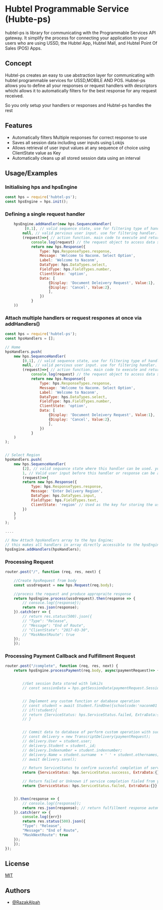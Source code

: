 
# Hubtel Programmable Service (Hubte-ps)

hubtel-ps is library for communicating with the Programmable Services API gateway.
It simplify the process for connecting your application to your users who are using USSD, the Hubtel App, Hubtel Mall, and Hubtel Point Of Sales (POS) Apps.


## Concept
Hubtel-ps creates an easy to use abstraction layer for communicating with hubtel programmable services for USSD,MOBILE AND POS.
Hubtel-ps allows you to define all your responses or request handlers with descriptors whichi allows it to automatically filters for 
the best response for any request received.

So you only setup your handlers or responses and Hubtel-ps handles the rest
## Features

- Automatically filters Multiple responses for correct response to use
- Saves all session data including user inputs using Lokijs
- Allows retrieval of user input values at any sequence of choice using ClientState value as Key
- Automatically cleans up all stored session data using an interval


## Usage/Examples
### Initialising hps and hpsEngine
```javascript
const hps = require('hubtel-ps');
const hpsEngine = hps.init();
```

### Defining a single request handler
```javascript
    hpsEngine.addHandler(new hps.SequenceHandler(
         [0,1], // valid sequence state, use for filtering type of handler to use
        null, // valid pervious user input. use for filtering handler. NULL means ignore
        (request)=>{ // action function. main code to execute and return responds HUBTEL API
            console.log(request) // the request object to access data such as user input and other data
            return new hps.Response({
                Type: hps.ResponseTypes.response,
                Message: 'Welcome to Naconm. Select Option',
                Label: 'Welcome to Naconm',
                DataType: hps.DataTypes.select,
                FieldType: hps.FieldTypes.number,
                ClientState: 'option',
                Data: [
                    {Display: 'Document Deleivery Request', Value:1},
                    {Display: 'Cancel', Value:2},
                    ],
                })
            }
    ))
```

### Attach multiple handlers or request respones at once via addHandlers()
```javascript
const hps = require('hubtel-ps');
const hpsHandlers = [];

// Home 
hpsHandlers.push(
    new hps.SequenceHandler(
        [0,1], // valid sequence state, use for filtering type of handler to use
        null, // valid pervious user input. use for filtering handler. NULL means ignore
        (request)=>{ // action function. main code to execute and return responds HUBTEL API
            console.log(request) // the request object to access data such as user input and other data
            return new hps.Response({
                Type: hps.ResponseTypes.response,
                Message: 'Welcome to Naconm. Select Option',
                Label: 'Welcome to Naconm',
                DataType: hps.DataTypes.select,
                FieldType: hps.FieldTypes.number,
                ClientState: 'option',
                Data: [
                    {Display: 'Document Deleivery Request', Value:1},
                    {Display: 'Cancel', Value:2},
                    ],
                })
            }
    )
);


// Select Region
hpsHandlers.push(
    new hps.SequenceHandler(
        [2], // valid sequance state where this handler can be used. you can provide multiple sequences
        1, // Valid user input before this handler or response can be applied
        (request)=>{
        return new hps.Response({
            Type: hps.ResponseTypes.response,
            Message: 'Enter Delivery Region',
            DataType: hps.DataTypes.input,
            FieldType: hps.FieldTypes.text,
            ClientState: 'region' // Used as the key for storing the user input or response to this
        })
    }
    )
);

....

// Now Attach hpsHandlers array to the hps Engine;
// this makes all handlers in array directly accessible to the hpsEngine for filtering
hpsEngine.addHandlers(hpsHandlers);


```

### Processing Request
```javascript
router.post("/", function (req, res, next) {

    //Create hpsRequest from body
    const ussdrequest = new hps.Request(req.body);

    //process the request and produce appropraite response
    return hpsEngine.process(ussdrequest).then(response => {
        // console.log({response});
        return res.json(response);
    }).catch(err => {
        // return res.status(500).json({
        // "Type": "Release",
        // "Message": "End of Route",
        // "ClientState": "2017-03-30",
        // "MaskNextRoute": true
    });
    });
```

### Processing Payment Callback and Fulfillment Request
```javascript
router.post("/complete", function (req, res, next) {
    return hpsEngine.processPayment(req.body, async(paymentRequest)=> {


        //Get session Data stored with lokiJs
        // const sessionData = hps.getSessionData(paymentRequest.SessionId);


        // Implement any custom function or database operation
        // const student = await Student.findOne({schoolcode:'naconm01', indexnumber: sessionData.indexnumber});
        // if(!student){
        // return {ServiceStatus: hps.ServiceStatus.failed, ExtraData:{message: 'student not found'}}
        // }


        // Commit data to database of perform custom operation with successfull payment
        // const delivery = new TranscriptDelivery(paymentRequest);
        // delivery.User = student.user;
        // delivery.Student = student._id;
        // delivery.Indexnumber = student.indexnumber;
        // delivery.Name = student.surname  + ' ' + student.othernames;
        // await delivery.save();

        // Return ServiceStatus to confirm succesful completion of service
        return {ServiceStatus: hps.ServiceStatus.successs, ExtraData:{}}

        // Return failed or Unknown if service completion fialed from your point
        return {ServiceStatus: hps.ServiceStatus.failed, ExtraData:{}}


    }).then(response => {
        // console.log({response});
        return res.json(response); // return fulfillment response automatically
    }).catch(err => {
        console.log({err})
        return res.status(500).json({
        "Type": "Release",
        "Message": "End of Route",
        "MaskNextRoute": true
    });
    });
});
```



## License

[MIT](https://choosealicense.com/licenses/mit/)


## Authors

- [@RazakAlpah](https://github.com/RazakAlpha)

